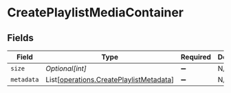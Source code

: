 # CreatePlaylistMediaContainer


## Fields

| Field                                                                                        | Type                                                                                         | Required                                                                                     | Description                                                                                  | Example                                                                                      |
| -------------------------------------------------------------------------------------------- | -------------------------------------------------------------------------------------------- | -------------------------------------------------------------------------------------------- | -------------------------------------------------------------------------------------------- | -------------------------------------------------------------------------------------------- |
| `size`                                                                                       | *Optional[int]*                                                                              | :heavy_minus_sign:                                                                           | N/A                                                                                          | 7                                                                                            |
| `metadata`                                                                                   | List[[operations.CreatePlaylistMetadata](../../models/operations/createplaylistmetadata.md)] | :heavy_minus_sign:                                                                           | N/A                                                                                          |                                                                                              |